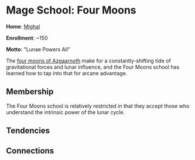 # Mage School: Four Moons
**Home**: [Mighal](../../Cities/Mighal.md)

**Enrollment**: ~150

**Motto**: "Lunae Powers All"

The [four moons of Azgaarnoth](../../Geography/Moons.md) make for a constantly-shifting tide of gravitational forces and lunar influence, and the Four Moons school has learned how to tap into that for arcane advantage.

## Membership
The Four Moons school is relatively restricted in that they accept those who understand the intrinsic power of the lunar cycle. 

## Tendencies

## Connections


